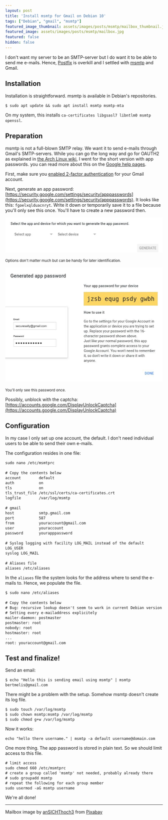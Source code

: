 ```yaml
---
layout: post
title: 'Install msmtp for Gmail on Debian 10'
tags: ["Debian", "gmail", "msmtp"]
featured_image_thumbnail: assets/images/posts/msmtp/mailbox_thumbnail.jpg
featured_image: assets/images/posts/msmtp/mailbox.jpg
featured: false
hidden: false
---
```


I don't want my server to be an SMTP-server but I do want it to be able to send me e-mails. Hence, [Postfix](http://www.postfix.org/) is overkill and I settled with [msmtp](https://marlam.de/msmtp/) and Gmail.

<!--more-->

## Installation

Installation is straightforward. msmtp is available in Debian's repositories.

```
$ sudo apt update && sudo apt install msmtp msmtp-mta
```

On my system, this installs `ca-certificates libgsasl7 libntlm0 msmtp openssl`.

## Preparation

msmtp is not a full-blown SMTP relay. We want it to send e-mails through Gmail's SMTP-servers. While you can go the long way and go for OAUTH2 as explained in [the Arch Linux wiki](https://wiki.archlinux.org/index.php/msmtp#OAUTH2_Authentication_for_Gmail), I went for the short version with app passwords. you can read more about this on the [Google help pages](https://support.google.com/accounts/answer/185833?hl=nl).

First, make sure you [enabled 2-factor authentication](https://myaccount.google.com/signinoptions/two-step-verification/enroll-welcome) for your Gmail account.


Next, generate an app password: [https://security.google.com/settings/security/apppasswords](https://security.google.com/settings/security/apppasswords).
It looks like this: `fgoelxqlduacnryt`. Write it down or temporarily save it to a file because you'll only see this once. You'll have to create a new password then.

![Create an app password](/assets/images/posts/msmtp/apppassword1.jpg)

<small>Options don't matter much but can be handy for later identification.</small>

![The generated password](/assets/images/posts/msmtp/apppassword2.jpg)

<small>You'll only see this password once.</small>

Possibly, unblock with the captcha: [https://accounts.google.com/DisplayUnlockCaptcha](https://accounts.google.com/DisplayUnlockCaptcha)

## Configuration

In my case I only set up one account, the default. I don't need individual users to be able to send their own e-mails.

The configuration resides in one file:

```
sudo nano /etc/msmtprc

# Copy the contents below
account        default
auth           on
tls            on
tls_trust_file /etc/ssl/certs/ca-certificates.crt
logfile        /var/log/msmtp

# gmail
host           smtp.gmail.com
port           587
from           youraccount@gmail.com
user           youraccount
password       yourapppassword

# Syslog logging with facility LOG_MAIL instead of the default LOG_USER
syslog LOG_MAIL

# Aliases file
aliases /etc/aliases
```

In the `aliases` file the system looks for the address where to send the e-mails to. Hence, we populate the file.

```
$ sudo nano /etc/aliases

# Copy the contents below
# Bug: recursive lookup doesn't seem to work in current Debian version
# Setting every e-mailaddress explicitely
mailer-daemon: postmaster
postmaster: root
nobody: root
hostmaster: root
...
root: youraccount@gmail.com
```

## Test and finalize!

Send an email:

```
$ echo "Hello this is sending email using msmtp" | msmtp bertmelis@gmail.com
```

There might be a problem with the setup. Somehow msmtp doesn't create its log file.

```
$ sudo touch /var/log/msmtp
$ sudo chown msmtp:msmtp /var/log/msmtp
$ sudo chmod g+w /var/log/msmtp
```

Now it works:

```
echo "hello there username." | msmtp -a default username@domain.com
```

One more thing. The app password is stored in plain text. So we should limit access to this file.

```
# limit access
sudo chmod 660 /etc/msmtprc
# create a group called 'msmtp' not needed, probably already there
# sudo groupadd msmtp
# repeat the following for each group member
sudo usermod -aG msmtp username
```

We're all done!

---

Mailbox image by <a href="https://pixabay.com/users/ansichthoch3-1636623/?utm_source=link-attribution&amp;utm_medium=referral&amp;utm_campaign=image&amp;utm_content=1819966">anSICHThoch3</a> from <a href="https://pixabay.com/?utm_source=link-attribution&amp;utm_medium=referral&amp;utm_campaign=image&amp;utm_content=1819966">Pixabay</a>
